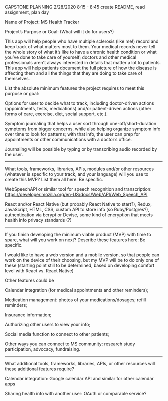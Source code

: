CAPSTONE PLANNING
2/28/2020
8:15 - 8:45 create README, read assignment, plan day 


Name of Project: MS Health Tracker

Project’s Purpose or Goal: (What will it do for users?)

This app will help people who have multiple sclerosis (like me!) record and keep track of what matters most to them. Your medical records never tell the whole story of what it’s like to have a chronic health condition or what you’ve done to take care of yourself; doctors and other medical professionals aren't always interested in details that matter a lot to patients. This app will help patients document the full picture of how the disease is affecting them and all the things that they are doing to take care of themselves.

List the absolute minimum features the project requires to meet this purpose or goal:

Options for user to decide what to track, including doctor-driven actions (appointments, tests, medications) and/or patient-driven actions (other forms of care, exercise, diet, social support, etc.).

Symptom journaling that helps a user sort through one-off/short-duration symptoms from bigger concerns, while also helping organize symptom info over time to look for patterns; with that info, the user can prep for appointments or other communications with a doctor’s office.

Journaling will be possible by typing or by transcribing audio recorded by the user.

* * *

What tools, frameworks, libraries, APIs, modules and/or other resources (whatever is specific to your track, and your language) will you use to create this MVP? List them all here. Be specific.

WebSpeechAPI or similar tool for speech recognition and transcription: https://developer.mozilla.org/en-US/docs/Web/API/Web_Speech_API

React and/or React Native (but probably React Native to start?), Redux, JavaScript, HTML, CSS, custom API to store info (so Ruby/Postgres?), authentication via bcrypt or Devise, some kind of encryption that meets health info privacy standards (?)

* * *

If you finish developing the minimum viable product (MVP) with time to spare, what will you work on next? Describe these features here: Be specific.

I would like to have a web version and a mobile version, so that people can work on the device of their choosing, but my MVP will be to do only one of these (starting point still to be determined, based on developing comfort level with React vs. React Native)

Other features could be

Calendar integration (for medical appointments and other reminders);

Medication management: photos of your medications/dosages; refill reminders;

Insurance information;

Authorizing other users to view your info;

Social media function to connect to other patients;

Other ways you can connect to MS community: research study participation, advocacy, fundraising.

* * *

What additional tools, frameworks, libraries, APIs, or other resources will these additional features require?

Calendar integration: Google calendar API and similar for other calendar apps

Sharing health info with another user: OAuth or comparable service?
